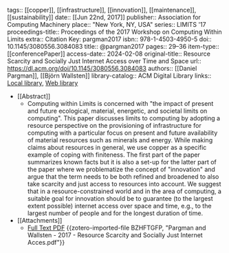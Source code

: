 tags:: [[copper]], [[infrastructure]], [[innovation]], [[maintenance]], [[sustainability]]
date:: [[Jun 22nd, 2017]]
publisher:: Association for Computing Machinery
place:: "New York, NY, USA"
series:: LIMITS '17
proceedings-title:: Proceedings of the 2017 Workshop on Computing Within Limits
extra:: Citation Key: pargman2017
isbn:: 978-1-4503-4950-5
doi:: 10.1145/3080556.3084083
title:: @pargman2017
pages:: 29–36
item-type:: [[conferencePaper]]
access-date:: 2024-02-08
original-title:: Resource Scarcity and Socially Just Internet Access over Time and Space
url:: https://dl.acm.org/doi/10.1145/3080556.3084083
authors:: [[Daniel Pargman]], [[Björn Wallsten]]
library-catalog:: ACM Digital Library
links:: [Local library](zotero://select/groups/2386895/items/FY2BTZEN), [Web library](https://www.zotero.org/groups/2386895/items/FY2BTZEN)

- [[Abstract]]
	- Computing within Limits is concerned with "the impact of present and future ecological, material, energetic, and societal limits on computing". This paper discusses limits to computing by adopting a resource perspective on the provisioning of infrastructure for computing with a particular focus on present and future availability of material resources such as minerals and energy. While making claims about resources in general, we use copper as a specific example of coping with finiteness. The first part of the paper summarizes known facts but it is also a set-up for the latter part of the paper where we problematize the concept of "innovation" and argue that the term needs to be both refined and broadened to also take scarcity and just access to resources into account. We suggest that in a resource-constrained world and in the area of computing, a suitable goal for innovation should be to guarantee (to the largest extent possible) internet access over space and time, e.g., to the largest number of people and for the longest duration of time.
- [[Attachments]]
	- [Full Text PDF](https://dl.acm.org/doi/pdf/10.1145/3080556.3084083) {{zotero-imported-file BZHFTGFP, "Pargman and Wallsten - 2017 - Resource Scarcity and Socially Just Internet Acces.pdf"}}